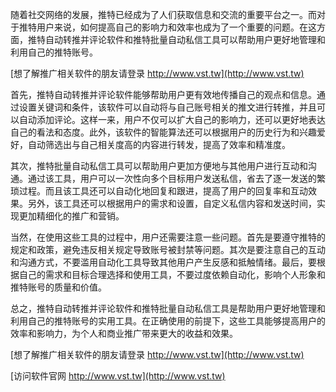 随着社交网络的发展，推特已经成为了人们获取信息和交流的重要平台之一。而对于推特用户来说，如何提高自己的影响力和效率也成为了一个重要的问题。在这方面，推特自动转推并评论软件和推特批量自动私信工具可以帮助用户更好地管理和利用自己的推特账号。

[想了解推广相关软件的朋友请登录 http://www.vst.tw](http://www.vst.tw)

首先，推特自动转推并评论软件能够帮助用户更有效地传播自己的观点和信息。通过设置关键词和条件，该软件可以自动将与自己账号相关的推文进行转推，并且可以自动添加评论。这样一来，用户不仅可以扩大自己的影响力，还可以更好地表达自己的看法和态度。此外，该软件的智能算法还可以根据用户的历史行为和兴趣爱好，自动筛选出与自己相关度高的内容进行转发，提高了效率和精准度。

其次，推特批量自动私信工具可以帮助用户更加方便地与其他用户进行互动和沟通。通过该工具，用户可以一次性向多个目标用户发送私信，省去了逐一发送的繁琐过程。而且该工具还可以自动化地回复和跟进，提高了用户的回复率和互动效果。另外，该工具还可以根据用户的需求和设置，自定义私信内容和发送时间，实现更加精细化的推广和营销。

当然，在使用这些工具的过程中，用户还需要注意一些问题。首先是要遵守推特的规定和政策，避免违反相关规定导致账号被封禁等问题。其次是要注意自己的互动和沟通方式，不要滥用自动化工具导致其他用户产生反感和抵触情绪。最后，要根据自己的需求和目标合理选择和使用工具，不要过度依赖自动化，影响个人形象和推特账号的质量和价值。

总之，推特自动转推并评论软件和推特批量自动私信工具是帮助用户更好地管理和利用自己的推特账号的实用工具。在正确使用的前提下，这些工具能够提高用户的效率和影响力，为个人和商业推广带来更大的收益和效果。

[想了解推广相关软件的朋友请登录 http://www.vst.tw](http://www.vst.tw)


[访问软件官网 http://www.vst.tw](http://www.vst.tw)
